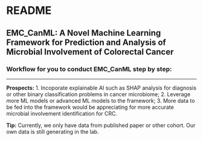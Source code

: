 # README

## EMC_CanML: A Novel Machine Learning Framework for Prediction and Analysis of Microbial Involvement of Colorectal Cancer

### Workflow for you to conduct EMC_CanML step by step:



-------------------------------------

<b>Prospects:</b> 1. Incoporate explainable AI such as SHAP analysis for diagnosis or other binary classification problems in cancer microbiome; 2. Leverage more ML models or advanced ML models to the framework; 3. More data to be fed into the framework would be appreciating for more accurate microbial involvement identification for CRC.

<b>Tip:</b> Currently, we only have data from published paper or other cohort. Our own data is still generating in the lab.
